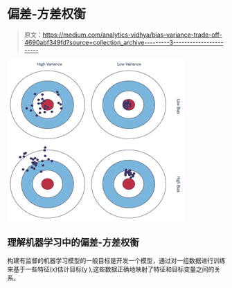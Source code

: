 # 偏差-方差权衡

> 原文：<https://medium.com/analytics-vidhya/bias-variance-trade-off-4690abf349fd?source=collection_archive---------3----------------------->

![](img/4b5fe087350bf370333303f4d04e0626.png)

## 理解机器学习中的偏差-方差权衡

构建有监督的机器学习模型的一般目标是开发一个模型，通过对一组数据进行训练来基于一些特征(x)估计目标(y ),这些数据正确地映射了特征和目标变量之间的关系。